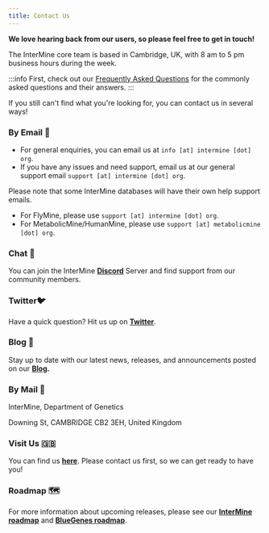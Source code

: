 ```yaml
---
title: Contact Us
---
```


**We love hearing back from our users, so please feel free to get in touch!** 

The InterMine core team is based in Cambridge, UK, with 8 am to 5 pm business hours during the week.

:::info
First, check out our [Frequently Asked Questions](/docs/questions-faqs) for the commonly asked questions and their answers.
:::

If you still can't find what you're looking for, you can contact us in several ways!

### By Email 📧 

* For general enquiries, you can email us at `info [at] intermine [dot] org`.
* If you have any issues and need support, email us at our general support email `support [at] intermine [dot] org`.

Please note that some InterMine databases will have their own help support emails. 

* For FlyMine, please use `support [at] intermine [dot] org`.
* For MetabolicMine/HumanMine, please use `support [at] metabolicmine [dot] org`.

### Chat 💬 

You can join the InterMine [**Discord**](http://chat.intermine.org) Server and find support from our community members. 

### Twitter🐦 

Have a quick question? Hit us up on [**Twitter**](https://twitter.com/intermineorg).

### Blog 📝 

Stay up to date with our latest news, releases, and announcements posted on our [**Blog**](https://intermineorg.wordpress.com/)**.**

### By Mail 📮 

InterMine, Department of Genetics

Downing St, CAMBRIDGE CB2 3EH, United Kingdom

### Visit Us 🇬🇧 

You can find us [**here**](https://map.cam.ac.uk/Department+of+Genetics). Please contact us first, so we can get ready to have you!

### Roadmap 🗺 

For more information about upcoming releases, please see our [**InterMine roadmap**](https://github.com/intermine/intermine/projects/7) and [**BlueGenes roadmap**](https://github.com/intermine/bluegenes/projects).
